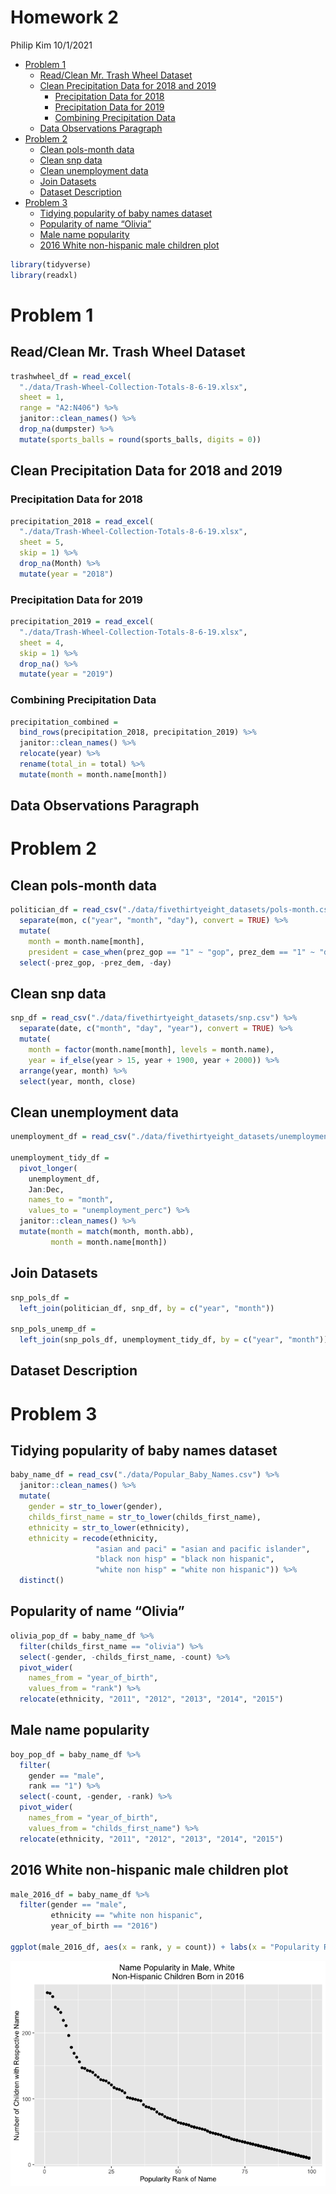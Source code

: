 Homework 2
================
Philip Kim
10/1/2021

-   [Problem 1](#problem-1)
    -   [Read/Clean Mr. Trash Wheel
        Dataset](#readclean-mr-trash-wheel-dataset)
    -   [Clean Precipitation Data for 2018 and
        2019](#clean-precipitation-data-for-2018-and-2019)
        -   [Precipitation Data for 2018](#precipitation-data-for-2018)
        -   [Precipitation Data for 2019](#precipitation-data-for-2019)
        -   [Combining Precipitation
            Data](#combining-precipitation-data)
    -   [Data Observations Paragraph](#data-observations-paragraph)
-   [Problem 2](#problem-2)
    -   [Clean pols-month data](#clean-pols-month-data)
    -   [Clean snp data](#clean-snp-data)
    -   [Clean unemployment data](#clean-unemployment-data)
    -   [Join Datasets](#join-datasets)
    -   [Dataset Description](#dataset-description)
-   [Problem 3](#problem-3)
    -   [Tidying popularity of baby names
        dataset](#tidying-popularity-of-baby-names-dataset)
    -   [Popularity of name “Olivia”](#popularity-of-name-olivia)
    -   [Male name popularity](#male-name-popularity)
    -   [2016 White non-hispanic male children
        plot](#2016-white-non-hispanic-male-children-plot)

``` r
library(tidyverse)
library(readxl)
```

# Problem 1

## Read/Clean Mr. Trash Wheel Dataset

``` r
trashwheel_df = read_excel(
  "./data/Trash-Wheel-Collection-Totals-8-6-19.xlsx",
  sheet = 1,
  range = "A2:N406") %>% 
  janitor::clean_names() %>% 
  drop_na(dumpster) %>% 
  mutate(sports_balls = round(sports_balls, digits = 0))
```

## Clean Precipitation Data for 2018 and 2019

### Precipitation Data for 2018

``` r
precipitation_2018 = read_excel(
  "./data/Trash-Wheel-Collection-Totals-8-6-19.xlsx",
  sheet = 5,
  skip = 1) %>%
  drop_na(Month) %>% 
  mutate(year = "2018")
```

### Precipitation Data for 2019

``` r
precipitation_2019 = read_excel(
  "./data/Trash-Wheel-Collection-Totals-8-6-19.xlsx",
  sheet = 4,
  skip = 1) %>% 
  drop_na() %>% 
  mutate(year = "2019")
```

### Combining Precipitation Data

``` r
precipitation_combined = 
  bind_rows(precipitation_2018, precipitation_2019) %>% 
  janitor::clean_names() %>% 
  relocate(year) %>% 
  rename(total_in = total) %>% 
  mutate(month = month.name[month])
```

## Data Observations Paragraph

# Problem 2

## Clean pols-month data

``` r
politician_df = read_csv("./data/fivethirtyeight_datasets/pols-month.csv") %>% 
  separate(mon, c("year", "month", "day"), convert = TRUE) %>% 
  mutate(
    month = month.name[month],
    president = case_when(prez_gop == "1" ~ "gop", prez_dem == "1" ~ "dem")) %>%  
  select(-prez_gop, -prez_dem, -day)
```

## Clean snp data

``` r
snp_df = read_csv("./data/fivethirtyeight_datasets/snp.csv") %>% 
  separate(date, c("month", "day", "year"), convert = TRUE) %>% 
  mutate(
    month = factor(month.name[month], levels = month.name),
    year = if_else(year > 15, year + 1900, year + 2000)) %>% 
  arrange(year, month) %>% 
  select(year, month, close)
```

## Clean unemployment data

``` r
unemployment_df = read_csv("./data/fivethirtyeight_datasets/unemployment.csv")

unemployment_tidy_df = 
  pivot_longer(
    unemployment_df,
    Jan:Dec,
    names_to = "month",
    values_to = "unemployment_perc") %>% 
  janitor::clean_names() %>% 
  mutate(month = match(month, month.abb),
         month = month.name[month])
```

## Join Datasets

``` r
snp_pols_df = 
  left_join(politician_df, snp_df, by = c("year", "month"))

snp_pols_unemp_df =
  left_join(snp_pols_df, unemployment_tidy_df, by = c("year", "month"))
```

## Dataset Description

# Problem 3

## Tidying popularity of baby names dataset

``` r
baby_name_df = read_csv("./data/Popular_Baby_Names.csv") %>% 
  janitor::clean_names() %>% 
  mutate(
    gender = str_to_lower(gender),
    childs_first_name = str_to_lower(childs_first_name),
    ethnicity = str_to_lower(ethnicity),
    ethnicity = recode(ethnicity,
                   "asian and paci" = "asian and pacific islander",
                   "black non hisp" = "black non hispanic",
                   "white non hisp" = "white non hispanic")) %>% 
  distinct()
```

## Popularity of name “Olivia”

``` r
olivia_pop_df = baby_name_df %>% 
  filter(childs_first_name == "olivia") %>% 
  select(-gender, -childs_first_name, -count) %>% 
  pivot_wider(
    names_from = "year_of_birth",
    values_from = "rank") %>% 
  relocate(ethnicity, "2011", "2012", "2013", "2014", "2015")
```

## Male name popularity

``` r
boy_pop_df = baby_name_df %>% 
  filter(
    gender == "male",
    rank == "1") %>% 
  select(-count, -gender, -rank) %>% 
  pivot_wider(
    names_from = "year_of_birth",
    values_from = "childs_first_name") %>% 
  relocate(ethnicity, "2011", "2012", "2013", "2014", "2015")
```

## 2016 White non-hispanic male children plot

``` r
male_2016_df = baby_name_df %>% 
  filter(gender == "male",
         ethnicity == "white non hispanic",
         year_of_birth == "2016")

ggplot(male_2016_df, aes(x = rank, y = count)) + labs(x = "Popularity Rank of Name", y = "Number of Children with Respective Name") + ggtitle("Name Popularity in Male, White \nNon-Hispanic Children Born in 2016") + theme(plot.title = element_text(hjust = 0.5)) + geom_point()
```

![](p8105_hw2_pk2711_files/figure-gfm/unnamed-chunk-13-1.png)<!-- -->
